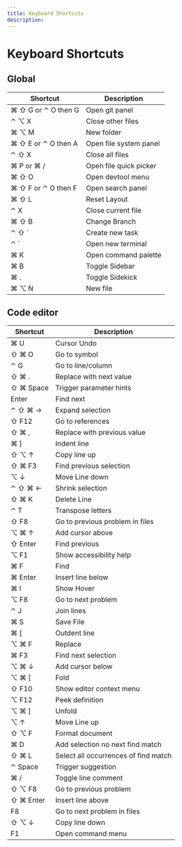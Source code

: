 ```yaml
---
title: Keyboard Shortcuts
description:
---
```


# Keyboard Shortcuts

## Global

| Shortcut      | Description |
| ----------- | ----------- |
⌘ ⇧ G or ⌃ O then G     |   Open git panel
⌃ ⌥ X       |   Close other files
⌘ ⌥ M       |   New folder
⌘ ⇧ E or ⌃ O then A     |   Open file system panel
⌃ ⇧ X       |   Close all files
⌘ P or ⌘ /      |   Open file quick picker
⌘ ⇧ O       |   Open devtool menu
⌘ ⇧ F or ⌃ O then F     |   Open search panel
⌘ ⇧ L       |   Reset Layout
⌃ X     |   Close current file
⌘ ⇧ B       |   Change Branch
⌃ ⇧ `       |   Create new task
⌃ `     |   Open new terminal
⌘ K     |   Open command palette
⌘ B     |   Toggle Sidebar
⌘ .     |   Toggle Sidekick
⌘ ⌥ N       |   New file


## Code editor

| Shortcut      | Description |
| ----------- | ----------- |
⌘ U     |       Cursor Undo
⇧ ⌘ O       |       Go to symbol
⌃ G     |       Go to line/column
⇧ ⌘ .       |       Replace with next value
⇧ ⌘ Space       |       Trigger parameter hints
Enter       |       Find next 
⌃ ⇧ ⌘ →     |       Expand selection
⇧ F12       |       Go to references
⇧ ⌘ ,       |       Replace with previous value
⌘ ]     |       Indent line
⇧ ⌥ ↑       |       Copy line up
⇧ ⌘ F3      |       Find previous selection
⌥ ↓     |       Move Line down
⌃ ⇧ ⌘ ←     |       Shrink selection
⇧ ⌘ K       |       Delete Line
⌃ T     |       Transpose letters
⇧ F8        |       Go to previous problem in files
⌥ ⌘ ↑       |       Add cursor above
⇧ Enter     |       Find previous
⌥ F1        |       Show accessibility help
⌘ F     |       Find
⌘ Enter     |       Insert line below
⌘ I     |       Show Hover
⌥ F8        |       Go to next problem
⌃ J     |       Join lines
⌘ S     |       Save File
⌘ [     |       Outdent line
⌥ ⌘ F       |       Replace
⌘ F3        |       Find next selection
⌥ ⌘ ↓       |       Add cursor below
⌥ ⌘ [       |       Fold
⇧ F10       |       Show editor context menu
⌥ F12       |       Peek definition
⌥ ⌘ ]       |       Unfold
⌥ ↑     |       Move Line up
⇧ ⌥ F       |       Format document
⌘ D     |       Add selection no next find match
⇧ ⌘ L       |       Select all occurrences of find match
⌃ Space     |       Trigger suggestion
⌘ /     |       Toggle line comment
⇧ ⌥ F8      |       Go to previous problem
⇧ ⌘ Enter       |       Insert line above
F8      |       Go to next problem in files
⇧ ⌥ ↓       |       Copy line down
F1      |       Open command menu